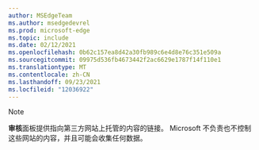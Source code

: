 ```yaml
---
author: MSEdgeTeam
ms.author: msedgedevrel
ms.prod: microsoft-edge
ms.topic: include
ms.date: 02/12/2021
ms.openlocfilehash: 0b62c157ea8d42a30fb989c6e4d8e76c351e509a
ms.sourcegitcommit: 09975d536fb4673442f2ac6629e1787f14f110e1
ms.translationtype: MT
ms.contentlocale: zh-CN
ms.lasthandoff: 09/23/2021
ms.locfileid: "12036922"
---
```

> [!NOTE]
> **审核**面板提供指向第三方网站上托管的内容的链接。  Microsoft 不负责也不控制这些网站的内容，并且可能会收集任何数据。
>

<!-- links -->

